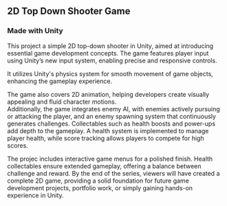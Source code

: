 ## 2D Top Down Shooter Game 
### Made with Unity

This project a simple 2D top-down shooter in Unity, aimed at introducing essential game development concepts. The game features player input using Unity’s new input system, enabling precise and responsive controls. 

It utilizes Unity's physics system for smooth movement of game objects, enhancing the gameplay experience. 

The game also covers 2D animation, helping developers create visually appealing and fluid character motions.  
Additionally, the game integrates enemy AI, with enemies actively pursuing or attacking the player, and an enemy spawning system that continuously generates challenges. Collectables such as health boosts and power-ups add depth to the gameplay. A health system is implemented to manage player health, while score tracking allows players to compete for high scores.


The projec includes interactive game menus for a polished finish. Health collectables ensure extended gameplay, offering a balance between challenge and reward. By the end of the series, viewers will have created a complete 2D game, providing a solid foundation for future game development projects, portfolio work, or simply gaining hands-on experience in Unity.

